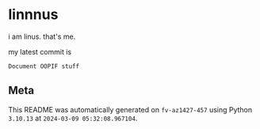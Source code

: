 # linnnus

i am linus. that's me.

my latest commit is

```
Document OOPIF stuff
```

## Meta

This README was automatically generated on `fv-az1427-457` using Python
`3.10.13` at `2024-03-09 05:32:08.967104`.

